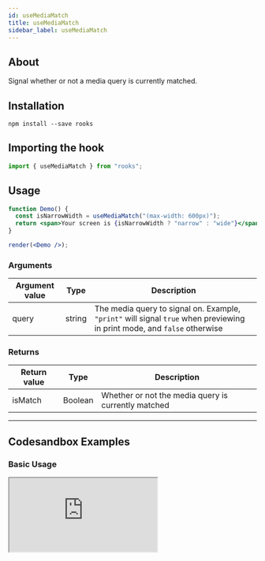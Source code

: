 ```yaml
---
id: useMediaMatch
title: useMediaMatch
sidebar_label: useMediaMatch
---
```


## About

Signal whether or not a media query is currently matched.

[//]: # "Main"

## Installation

    npm install --save rooks

## Importing the hook

```javascript
import { useMediaMatch } from "rooks";
```

## Usage

```jsx
function Demo() {
  const isNarrowWidth = useMediaMatch("(max-width: 600px)");
  return <span>Your screen is {isNarrowWidth ? "narrow" : "wide"}</span>;
}

render(<Demo />);
```

### Arguments

| Argument value | Type   | Description                                                                                                              |
|----------------|--------|--------------------------------------------------------------------------------------------------------------------------|
| query          | string | The media query to signal on. Example, `"print"` will signal `true` when previewing in print mode, and `false` otherwise |

### Returns

| Return value | Type    | Description                                         |
|--------------|---------|-----------------------------------------------------|
| isMatch      | Boolean | Whether or not the media query is currently matched |


---

## Codesandbox Examples

### Basic Usage

<iframe src="https://codesandbox.io/embed/usemediamatch-f616x?fontsize=14&hidenavigation=1&theme=dark"
  style={{
    width: "100%",
    height: 500,
    border: 0,
    borderRadius: 4,
    overflow: "hidden"
  }} 
  title="useMediaMatch"
  allow="accelerometer; ambient-light-sensor; camera; encrypted-media; geolocation; gyroscope; hid; microphone; midi; payment; usb; vr; xr-spatial-tracking"
  sandbox="allow-forms allow-modals allow-popups allow-presentation allow-same-origin allow-scripts"
/>

## Join Bhargav's discord server

You can click on the floating discord icon at the bottom right of the screen and talk to us in our server.
